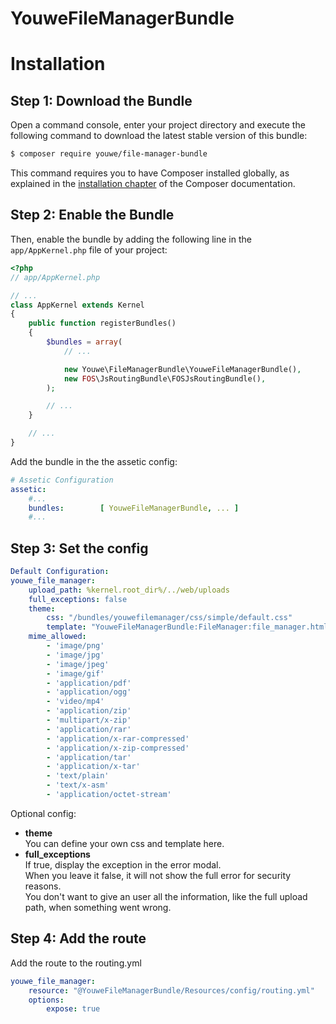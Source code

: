 
YouweFileManagerBundle
==================

Installation
============

Step 1: Download the Bundle
---------------------------

Open a command console, enter your project directory and execute the
following command to download the latest stable version of this bundle:

```bash
$ composer require youwe/file-manager-bundle
```

This command requires you to have Composer installed globally, as explained
in the [installation chapter](https://getcomposer.org/doc/00-intro.md)
of the Composer documentation.

Step 2: Enable the Bundle
-------------------------

Then, enable the bundle by adding the following line in the `app/AppKernel.php`
file of your project:

```php
<?php
// app/AppKernel.php

// ...
class AppKernel extends Kernel
{
    public function registerBundles()
    {
        $bundles = array(
            // ...

            new Youwe\FileManagerBundle\YouweFileManagerBundle(),
            new FOS\JsRoutingBundle\FOSJsRoutingBundle(),
        );

        // ...
    }

    // ...
}
```

Add the bundle in the the assetic config:

```yml
# Assetic Configuration
assetic:
    #...
    bundles:        [ YouweFileManagerBundle, ... ]
    #...

```

Step 3: Set the config
-------------------------

```yml
Default Configuration:
youwe_file_manager:
    upload_path: %kernel.root_dir%/../web/uploads
    full_exceptions: false
    theme:
        css: "/bundles/youwefilemanager/css/simple/default.css"
        template: "YouweFileManagerBundle:FileManager:file_manager.html.twig"
    mime_allowed:
        - 'image/png'
        - 'image/jpg'
        - 'image/jpeg'
        - 'image/gif'
        - 'application/pdf'
        - 'application/ogg'
        - 'video/mp4'
        - 'application/zip'
        - 'multipart/x-zip'
        - 'application/rar'
        - 'application/x-rar-compressed'
        - 'application/x-zip-compressed'
        - 'application/tar'
        - 'application/x-tar'
        - 'text/plain'
        - 'text/x-asm'
        - 'application/octet-stream'
```
Optional config:

* <b>theme</b><br>
  You can define your own css and template here.
* <b>full_exceptions</b><br>
  If true, display the exception in the error modal.<br>
  When you leave it false, it will not show the full error for security reasons.<br>
  You don't want to give an user all the information, like the full upload path, when something went wrong.

Step 4: Add the route
-------------------------

Add the route to the routing.yml

```yml
youwe_file_manager:
    resource: "@YouweFileManagerBundle/Resources/config/routing.yml"
    options:
        expose: true
```
